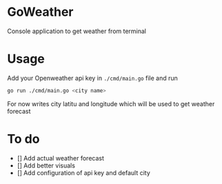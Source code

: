 # GoWeather

Console application to get weather from terminal

# Usage
Add your Openweather api key in `./cmd/main.go` file and run 

```bash
go run ./cmd/main.go <city name>
```

For now writes city latitu and longitude which will be used to get weather forecast


# To do
- [] Add actual weather forecast 
- [] Add better visuals
- [] Add configuration of api key and default city


